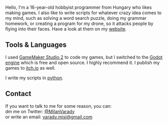 Hello, I'm a 16-year-old hobbyist programmer from Hungary who likes making games. 
I also like to write scripts for whatever crazy idea comes to my mind, such as solving a word search puzzle, 
doing my grammar homework, or creating a program for my drone, so it attacks people by flying into their faces.
Have a look at them on my [website](https://aerolite.dev/).

## Tools & Languages

I used [GameMaker Studio 2](https://yoyogames.com) to code my games, 
but I switched to the [Godot engine](https://godotengine.org/) which is free and open source. I highly recommend it. 
I publish my games to [itch.io](https://milanvarady.itch.io/) as well.

I write my scripts in [python](https://python.org/).

## Contact

If you want to talk to me for some reason, you can:  
dm me on Twitter: [@MilanVarady](https://twitter.com/MilanVarady)  
or write an email: [varady.misi@gmail.com](mailto:varady.misi@gmail.com)
